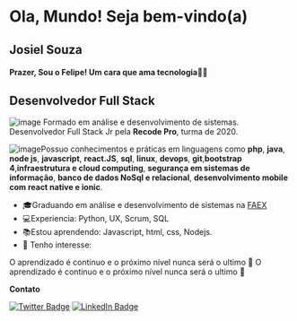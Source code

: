 # Ola, Mundo! Seja bem-vindo(a)
## Josiel Souza

#### Prazer, Sou o Felipe! Um cara que ama tecnologia👨‍💻

## Desenvolvedor Full Stack 

![image](https://user-images.githubusercontent.com/39929715/110889762-8539db00-82cd-11eb-9b79-58c1bcbf260c.png) Formado em análise e desenvolvimento de sistemas.
Desenvolvedor Full Stack Jr pela **Recode Pro**, turma de 2020.

![image](https://user-images.githubusercontent.com/39929715/110890441-cd0d3200-82ce-11eb-877a-d21408438fae.png)Possuo conhecimentos e práticas em linguagens como **php**, **java**, **node js**, **javascript**, **react.JS**, **sql**, **linux**, **devops**, **git**,**bootstrap 4**,**infraestrutura e cloud computing**, **segurança em sistemas de informação**, **banco de dados NoSql e relacional**, **desenvolvimento mobile com react native e ionic**.



- 🎓Graduando em análise e desenvolvimento de sistemas na [FAEX](https://faex.edu.br/)	
- 💻Experiencia: Python, UX, Scrum, SQL 	
- 📚Estou aprendendo: Javascript, html, css, Nodejs.
- 🎯 Tenho interesse: 


O  aprendizado é continuo e o próximo nível nunca será o ultimo 🚀 	O  aprendizado é continuo e o próximo nível nunca será o ultimo 🚀 


**Contato**	
  
[![Twitter Badge](https://img.shields.io/badge/-@josielsouzadej1-6495ED?style=flat-square&labelColor=6495ED&logo=twitter&logoColor=white&link=https://twitter.com/josielsouzadej1)](https://twitter.com/josielsouzadej1)
[![LinkedIn Badge](https://img.shields.io/badge/-Josielsouza-6495ED?style=flat-square&labelColor=6495ED&logo=linkedin&logoColor=white&link=https://www.linkedin.com/in/josiel-souza/)](https://www.linkedin.com/in/josiel-souza/)






